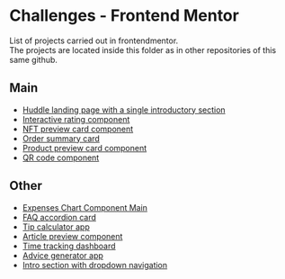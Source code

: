 # Challenges - Frontend Mentor
List of projects carried out in frontendmentor.  
The projects are located inside this folder as in other repositories of this same github.

## Main

- [Huddle landing page with a single introductory section](https://github.com/Marco90v/fontend-mentor/tree/master/huddle-landing-page-with-single-introductory-section-master)
- [Interactive rating component](https://github.com/Marco90v/fontend-mentor/tree/master/interactive-rating-component-main)
- [NFT preview card component](https://github.com/Marco90v/fontend-mentor/tree/master/nft-preview-card-component-main)
- [Order summary card](https://github.com/Marco90v/fontend-mentor/tree/master/order-summary-component-main)
- [Product preview card component](https://github.com/Marco90v/fontend-mentor/tree/master/product-preview-card-component-main)
- [QR code component](https://github.com/Marco90v/fontend-mentor/tree/master/qr-code-component-main)


## Other

- [Expenses Chart Component Main](https://github.com/Marco90v/expenses-chart-component-main)
- [FAQ accordion card](https://github.com/Marco90v/faq-accordion-card-main)
- [Tip calculator app](https://github.com/Marco90v/tip-calculator-app-main)
- [Article preview component](https://github.com/Marco90v/article-preview-component-master)
- [Time tracking dashboard](https://github.com/Marco90v/time-tracking-dashboard-main)
- [Advice generator app](https://github.com/Marco90v/advice-generator-app-main)
- [Intro section with dropdown navigation](https://github.com/Marco90v/intro-section-with-dropdown-navigation-main)